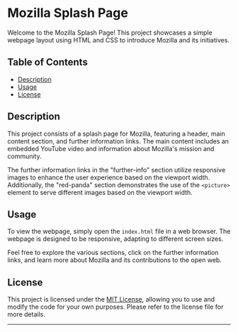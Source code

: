 # Mozilla Splash Page

Welcome to the Mozilla Splash Page! This project showcases a simple webpage layout using HTML and CSS to introduce Mozilla and its initiatives.

## Table of Contents

- [Description](#description)
- [Usage](#usage)
- [License](#license)

## Description

This project consists of a splash page for Mozilla, featuring a header, main content section, and further information links. The main content includes an embedded YouTube video and information about Mozilla's mission and community.

The further information links in the "further-info" section utilize responsive images to enhance the user experience based on the viewport width. Additionally, the "red-panda" section demonstrates the use of the `<picture>` element to serve different images based on the viewport width.

## Usage

To view the webpage, simply open the `index.html` file in a web browser. The webpage is designed to be responsive, adapting to different screen sizes.

Feel free to explore the various sections, click on the further information links, and learn more about Mozilla and its contributions to the open web.

## License

This project is licensed under the [MIT License](LICENSE), allowing you to use and modify the code for your own purposes. Please refer to the license file for more details.

---

